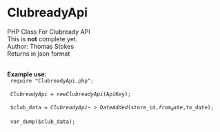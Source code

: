 # ClubreadyApi
PHP Class For Clubready API<br>
This is <strong>not</strong> complete yet. <Br>
Author: Thomas Stokes <br>
Returns in json format<br><br>

<strong>Example use:</strong> <br>
<code>
require "ClubreadyApi.php";
</code>
<br>
<code>
$ClubreadyApi = new ClubreadyApi($ApiKey);
</code><br>
<code>
$club_data = $ClubreadyApi->DateAdded($store_id,$from_date,$to_date);
</code>
<br>
<code>
var_dump($club_data);
</code>
